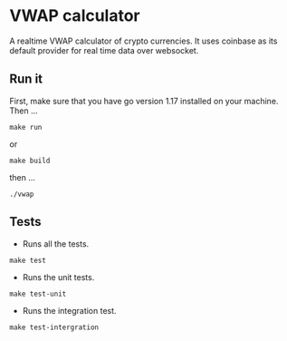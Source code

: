 # VWAP calculator
A realtime VWAP calculator of crypto currencies. It uses coinbase as its default provider for real time data over websocket.

## Run it
First, make sure that you have go version 1.17 installed on your machine. Then ...
```
make run
```
or 
```
make build
``` 
then ...
```
./vwap
```

## Tests
* Runs all the tests.
```
make test
``` 
* Runs the unit tests.
```
make test-unit
```
* Runs the integration test.
```
make test-intergration
``` 
